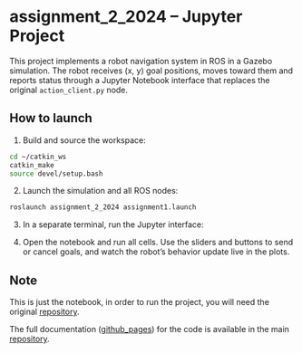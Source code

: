 # assignment_2_2024 – Jupyter Project

This project implements a robot navigation system in ROS in a Gazebo simulation.
The robot receives (x, y) goal positions, moves toward them and reports status through a Jupyter Notebook interface that replaces the original `action_client.py` node.

## How to launch

1. Build and source the workspace:

```bash
cd ~/catkin_ws
catkin_make
source devel/setup.bash
```

2. Launch the simulation and all ROS nodes:

```bash
roslaunch assignment_2_2024 assignment1.launch
```

3. In a separate terminal, run the Jupyter interface:

4. Open the notebook and run all cells. Use the sliders and buttons to send or cancel goals, and watch the robot’s behavior update live in the plots.

## Note
This is just the notebook, in order to run the project, you will need the original [repository](https://github.com/6Naira6/Assignment_2_2024).

The full documentation ([github_pages](https://6naira6.github.io/Assignment_2_2024/)) for the code is available in the main [repository](https://github.com/6Naira6/Assignment_2_2024). 


